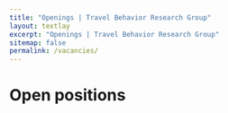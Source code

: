 ```yaml
---
title: "Openings | Travel Behavior Research Group"
layout: textlay
excerpt: "Openings | Travel Behavior Research Group"
sitemap: false
permalink: /vacancies/
---
```


# Open positions
